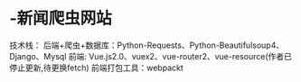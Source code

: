 # -新闻爬虫网站
技术栈：
	后端+爬虫+数据库：Python-Requests、Python-Beautifulsoup4、Django、Mysql
	前端: Vue.js2.0、vuex2、vue-router2、vue-resource(作者已停止更新,待更换fetch)
	前端打包工具：webpackt

